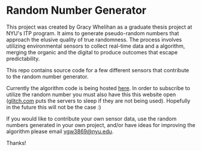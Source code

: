 # Random Number Generator

This project was created by Gracy Whelihan as a graduate thesis project at NYU's ITP program. It aims to generate pseudo-random numbers that approach the elusive quality of true randomness. The process involves utilizing environmental sensors to collect real-time data and a algorithm, merging the organic and the digital to produce outcomes that escape predictability. 

This repo contains source code for a few different sensors that contribute to the random number generator.

Currently the algorithm code is being hosted [here](https://5695152282714844.glitch.me/). In order to subscribe to utilize the random number you must also have this this website open ([glitch.com](https://glitch.com/) puts the servers to sleep if they are not being used). Hopefully in the future this will not be the case :) 

If you would like to contribute your own sensor data, use the random numbers generated in your own project, and/or have ideas for improving the algorithm please email [vgw3869@nyu.edu](mailto:vgw3869@nyu.edu?). 

Thanks!
